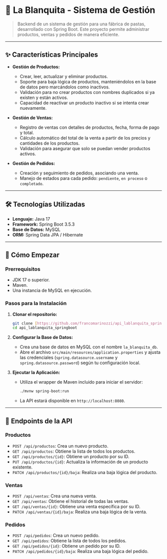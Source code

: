 # 🍝 La Blanquita - Sistema de Gestión

> Backend de un sistema de gestión para una fábrica de pastas, desarrollado con Spring Boot. Este proyecto permite administrar productos, ventas y pedidos de manera eficiente.

---

## ✨ Características Principales

-   **Gestión de Productos:**
    -   Crear, leer, actualizar y eliminar productos.
    -   Soporte para baja lógica de productos, manteniéndolos en la base de datos pero marcándolos como inactivos.
    -   Validación para no crear productos con nombres duplicados si ya existen y están activos.
    -   Capacidad de reactivar un producto inactivo si se intenta crear nuevamente.

-   **Gestión de Ventas:**
    -   Registro de ventas con detalles de productos, fecha, forma de pago y total.
    -   Cálculo automático del total de la venta a partir de los precios y cantidades de los productos.
    -   Validación para asegurar que solo se puedan vender productos activos.

-   **Gestión de Pedidos:**
    -   Creación y seguimiento de pedidos, asociando una venta.
    -   Manejo de estados para cada pedido: `pendiente`, `en proceso` o `completado`.

---

## 🛠️ Tecnologías Utilizadas

-   **Lenguaje:** Java 17
-   **Framework:** Spring Boot 3.5.3
-   **Base de Datos:** MySQL
-   **ORM:** Spring Data JPA / Hibernate
---

## 🚀 Cómo Empezar

### Prerrequisitos

-   JDK 17 o superior.
-   Maven.
-   Una instancia de MySQL en ejecución.

### Pasos para la Instalación

1.  **Clonar el repositorio:**
    ```bash
    git clone [https://github.com/francomarinozzi/api_lablanquita_springboot.git](https://github.com/francomarinozzi/api_lablanquita_springboot.git)
    cd api_lablanquita_springboot
    ```

2.  **Configurar la Base de Datos:**
    -   Crea una base de datos en MySQL con el nombre `la_blanquita_db`.
    -   Abre el archivo `src/main/resources/application.properties` y ajusta las credenciales (`spring.datasource.username` y `spring.datasource.password`) según tu configuración local.

3.  **Ejecutar la Aplicación:**
    -   Utiliza el wrapper de Maven incluido para iniciar el servidor:
        ```bash
        ./mvnw spring-boot:run
        ```
    -   La API estará disponible en `http://localhost:8080`.

---

## 🔌 Endpoints de la API

### Productos

-   `POST /api/productos`: Crea un nuevo producto.
-   `GET /api/productos`: Obtiene la lista de todos los productos.
-   `GET /api/productos/{id}`: Obtiene un producto por su ID.
-   `PUT /api/productos/{id}`: Actualiza la información de un producto existente.
-   `PATCH /api/productos/{id}/baja`: Realiza una baja lógica del producto.

### Ventas

-   `POST /api/ventas`: Crea una nueva venta.
-   `GET /api/ventas`: Obtiene el historial de todas las ventas.
-   `GET /api/ventas/{id}`: Obtiene una venta específica por su ID.
-   `PATCH /api/ventas/{id}/baja`: Realiza una baja lógica de la venta.

### Pedidos

-   `POST /api/pedidos`: Crea un nuevo pedido.
-   `GET /api/pedidos`: Obtiene la lista de todos los pedidos.
-   `GET /api/pedidos/{id}`: Obtiene un pedido por su ID.
-   `PATCH /api/pedidos/{id}/baja`: Realiza una baja lógica del pedido.
